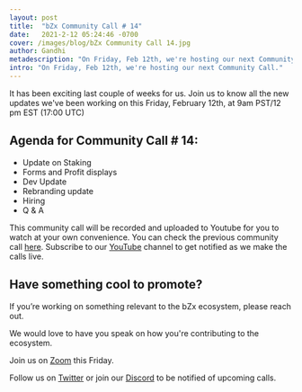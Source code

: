 ```yaml
---
layout: post
title:  "bZx Community Call # 14"
date:   2021-2-12 05:24:46 -0700
cover: /images/blog/bZx Community Call 14.jpg
author: Gandhi
metadescription: "On Friday, Feb 12th, we're hosting our next Community Call."
intro: "On Friday, Feb 12th, we're hosting our next Community Call."
---
```


It has been exciting last couple of weeks for us. Join us to know all the new updates we've been working on this Friday, February 12th, at 9am PST/12 pm EST (17:00 UTC)


## Agenda for Community Call # 14:

- Update on Staking
- Forms and Profit displays
- Dev Update
- Rebranding update
- Hiring
- Q & A


This community call will be recorded and uploaded to Youtube for you to watch at your own convenience. You can check the previous community call [here](https://youtu.be/wt-UNb2TmRs). Subscribe to our [YouTube](https://www.youtube.com/channel/UCc9PZUDy2IMs5j0DcOq3egQ) channel to get notified as we make the calls live.



## Have something cool to promote?

If you’re working on something relevant to the bZx ecosystem, please reach out.

We would love to have you speak on how you're contributing to the ecosystem.

Join us on [Zoom](https://zoom.us/j/97332777369) this Friday.

Follow us on [Twitter](https://twitter.com/bzxHQ) or join our [Discord](https://bzx.network/discord) to be notified of upcoming calls.
